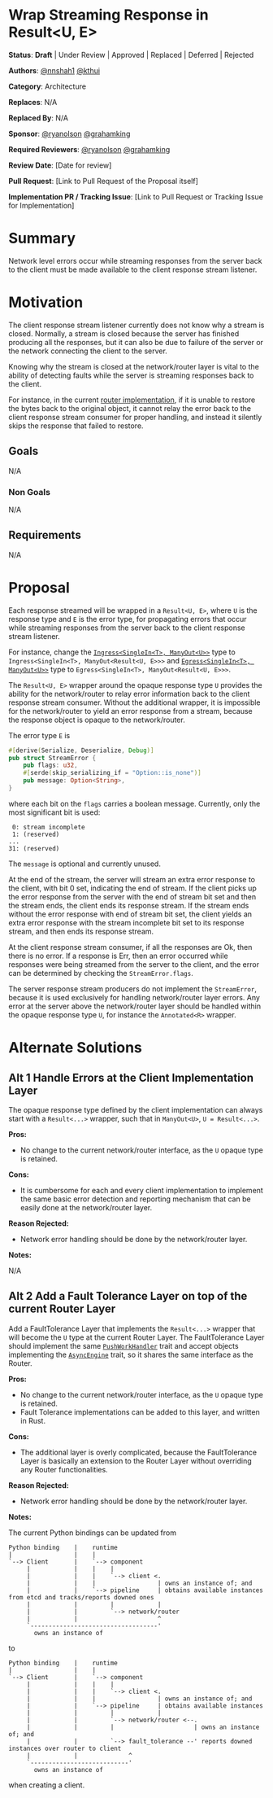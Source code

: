 # Wrap Streaming Response in Result<U, E>

**Status**: **Draft** | Under Review | Approved | Replaced | Deferred | Rejected

**Authors**: [@nnshah1](https://github.com/nnshah1) [@kthui](https://github.com/kthui)

**Category**: Architecture

**Replaces**: N/A

**Replaced By**: N/A

**Sponsor**: [@ryanolson](https://github.com/ryanolson) [@grahamking](https://github.com/grahamking)

**Required Reviewers**: [@ryanolson](https://github.com/ryanolson) [@grahamking](https://github.com/grahamking)

**Review Date**: [Date for review]

**Pull Request**: [Link to Pull Request of the Proposal itself]

**Implementation PR / Tracking Issue**: [Link to Pull Request or Tracking Issue for Implementation]

# Summary

Network level errors occur while streaming responses from the server back to the client must be made
available to the client response stream listener.

# Motivation

The client response stream listener currently does not know why a stream is closed. Normally, a
stream is closed because the server has finished producing all the responses, but it can also be due
to failure of the server or the network connecting the client to the server.

Knowing why the stream is closed at the network/router layer is vital to the ability of detecting
faults while the server is streaming responses back to the client.

For instance, in the current
[router implementation](https://github.com/ai-dynamo/dynamo/blob/fcfc21f20e53908cedc41a91bbd594283ecf45db/lib/runtime/src/pipeline/network/egress/addressed_router.rs#L165-L174),
if it is unable to restore the bytes back to the original object, it cannot relay the error back to
the client response stream consumer for proper handling, and instead it silently skips the response
that failed to restore.

## Goals

N/A

### Non Goals

N/A

## Requirements

N/A

# Proposal

Each response streamed will be wrapped in a `Result<U, E>`, where `U` is the response type and `E`
is the error type, for propagating errors that occur while streaming responses from the server back
to the client response stream listener.

For instance, change the
[`Ingress<SingleIn<T>, ManyOut<U>>`](https://github.com/ai-dynamo/dynamo/blob/fcfc21f20e53908cedc41a91bbd594283ecf45db/lib/runtime/src/pipeline/network/ingress/push_handler.rs#L20)
type to `Ingress<SingleIn<T>, ManyOut<Result<U, E>>>` and 
[`Egress<SingleIn<T>, ManyOut<U>>`](https://github.com/ai-dynamo/dynamo/blob/fcfc21f20e53908cedc41a91bbd594283ecf45db/lib/runtime/src/pipeline/network.rs#L246-L247)
type to `Egress<SingleIn<T>, ManyOut<Result<U, E>>>`.

The `Result<U, E>` wrapper around the opaque response type `U` provides the ability for the
network/router to relay error information back to the client response stream consumer. Without the
additional wrapper, it is impossible for the network/router to yield an error response from a
stream, because the response object is opaque to the network/router.

The error type `E` is
```rust
#[derive(Serialize, Deserialize, Debug)]
pub struct StreamError {
    pub flags: u32,
    #[serde(skip_serializing_if = "Option::is_none")]
    pub message: Option<String>,
}
```
where each bit on the `flags` carries a boolean message. Currently, only the most significant bit is
used:
```
 0: stream incomplete
 1: (reserved)
...
31: (reserved)
```
The `message` is optional and currently unused.

At the end of the stream, the server will stream an extra error response to the client, with bit 0
set, indicating the end of stream. If the client picks up the error response from the server with
the end of stream bit set and then the stream ends, the client ends its response stream. If the
stream ends without the error response with end of stream bit set, the client yields an extra error
response with the stream incomplete bit set to its response stream, and then ends its response
stream.

At the client response stream consumer, if all the responses are Ok, then there is no error. If a
response is Err, then an error occurred while responses were being streamed from the server to the
client, and the error can be determined by checking the `StreamError.flags`.

The server response stream producers do not implement the `StreamError`, because it is used
exclusively for handling network/router layer errors. Any error at the server above the
network/router layer should be handled within the opaque response type `U`, for instance the
`Annotated<R>` wrapper.

# Alternate Solutions

## Alt 1 Handle Errors at the Client Implementation Layer

The opaque response type defined by the client implementation can always start with a `Result<...>`
wrapper, such that in `ManyOut<U>`, `U = Result<...>`.

**Pros:**

* No change to the current network/router interface, as the `U` opaque type is retained.

**Cons:**

* It is cumbersome for each and every client implementation to implement the same basic error
detection and reporting mechanism that can be easily done at the network/router layer.

**Reason Rejected:**

* Network error handling should be done by the network/router layer.

**Notes:**

N/A

## Alt 2 Add a Fault Tolerance Layer on top of the current Router Layer

Add a FaultTolerance Layer that implements the `Result<...>` wrapper that will become the `U` type
at the current Router Layer. The FaultTolerance Layer should implement the same
[`PushWorkHandler`](https://github.com/ai-dynamo/dynamo/blob/fcfc21f20e53908cedc41a91bbd594283ecf45db/lib/runtime/src/pipeline/network.rs#L323)
trait and accept objects implementing the
[`AsyncEngine`](https://github.com/ai-dynamo/dynamo/blob/fcfc21f20e53908cedc41a91bbd594283ecf45db/lib/runtime/src/engine.rs#L104)
trait, so it shares the same interface as the Router.

**Pros:**

* No change to the current network/router interface, as the `U` opaque type is retained.
* Fault Tolerance implementations can be added to this layer, and written in Rust.

**Cons:**

* The additional layer is overly complicated, because the FaultTolerance Layer is basically an
extension to the Router Layer without overriding any Router functionalities.

**Reason Rejected:**

* Network error handling should be done by the network/router layer.

**Notes:**

The current Python bindings can be updated from
```
Python binding    |    runtime
|                 |    |
`--> Client       |    `--> component
     |            |    |    |
     |            |    |    `--> client <.
     |            |    |                 | owns an instance of; and
     |            |    `--> pipeline     | obtains available instances from etcd and tracks/reports downed ones
     |            |         |            |
     |            |         `--> network/router
     |            |                      ^
     `-----------------------------------'
       owns an instance of
```
to
```
Python binding    |    runtime
|                 |    |
`--> Client       |    `--> component
     |            |    |    |
     |            |    |    `--> client <.
     |            |    |                 | owns an instance of; and
     |            |    `--> pipeline     | obtains available instances
     |            |         |            |
     |            |         `--> network/router <--.
     |            |         |                      | owns an instance of; and
     |            |         `--> fault_tolerance --' reports downed instances over router to client
     |            |              ^
     `---------------------------'
       owns an instance of
```
when creating a client.
